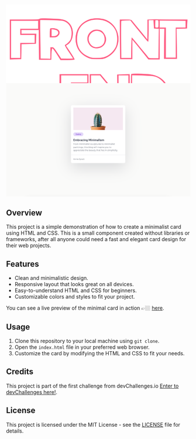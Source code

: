 
<div style='background-color: #000; height: 200px; text-align: center;'>
  <img style='width: 100%;' src='../userdata/svg/FE.svg' />
</div>

![Minimal Card Preview](./userdata/screenshots/minimal_card.png)

## Overview

This project is a simple demonstration of how to create a minimalist card using HTML and CSS. This is a small component created without libraries or frameworks, after all anyone could need a fast and elegant card design for their web projects.

## Features

- Clean and minimalistic design.
- Responsive layout that looks great on all devices.
- Easy-to-understand HTML and CSS for beginners.
- Customizable colors and styles to fit your project.

You can see a live preview of the minimal card in action 👉🏼 [here](https://minimal-blog-card-caessarczx.netlify.app).

## Usage

1. Clone this repository to your local machine using `git clone`.
2. Open the `index.html` file in your preferred web browser.
3. Customize the card by modifying the HTML and CSS to fit your needs.

## Credits

This project is part of the first challenge from devChallenges.io [Enter to devChallenges here!](https://devchallenges.io).

## License

This project is licensed under the MIT License - see the [LICENSE](../LICENSE) file for details.

